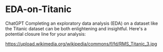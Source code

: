 # EDA-on-Titanic
 ChatGPT Completing an exploratory data analysis (EDA) on a dataset like the Titanic dataset can be both enlightening and insightful. Here's a potential closure line for your analysis:

 https://upload.wikimedia.org/wikipedia/commons/f/fd/RMS_Titanic_3.jpg
